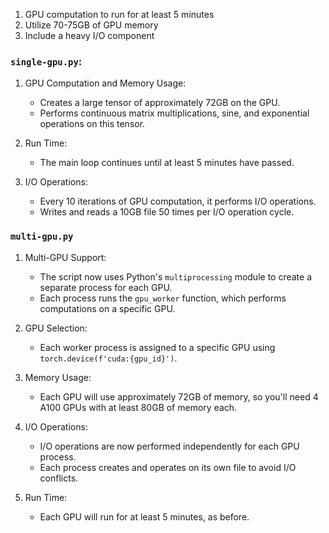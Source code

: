 1. GPU computation to run for at least 5 minutes
2. Utilize 70-75GB of GPU memory
3. Include a heavy I/O component

### `single-gpu.py`:

1. GPU Computation and Memory Usage:
    - Creates a large tensor of approximately 72GB on the GPU.
    - Performs continuous matrix multiplications, sine, and exponential operations on this tensor.

2. Run Time:

    - The main loop continues until at least 5 minutes have passed.

3. I/O Operations:

    - Every 10 iterations of GPU computation, it performs I/O operations.
    - Writes and reads a 10GB file 50 times per I/O operation cycle.

### `multi-gpu.py`

1. Multi-GPU Support:
    - The script now uses Python's `multiprocessing` module to create a separate process for each GPU.
    - Each process runs the `gpu_worker` function, which performs computations on a specific GPU.

2. GPU Selection:
    - Each worker process is assigned to a specific GPU using `torch.device(f'cuda:{gpu_id}')`.

3. Memory Usage:
    - Each GPU will use approximately 72GB of memory, so you'll need 4 A100 GPUs with at least 80GB of memory each.

4. I/O Operations:
    - I/O operations are now performed independently for each GPU process.
    - Each process creates and operates on its own file to avoid I/O conflicts.

5. Run Time:
    - Each GPU will run for at least 5 minutes, as before.